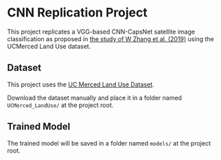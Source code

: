 ﻿# CNN Replication Project

This project replicates a VGG-based CNN-CapsNet satellite image classification as proposed in [the study of W Zhang et al. (2019)](https://www.mdpi.com/2072-4292/11/5/494) using the UCMerced Land Use dataset.

## Dataset
This project uses the [UC Merced Land Use Dataset](https://www.kaggle.com/datasets/abdulhasibuddin/uc-merced-land-use-dataset).

Download the dataset manually and place it in a folder named `UCMerced_LandUse/` at the project root.

## Trained Model
The trained model will be saved in a folder named `models/` at the project root.
